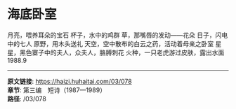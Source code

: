 # 海底卧室

月亮，喂养耳朵的宝石
杯子，水中的鸡群
草，那嘴唇的发动——花朵
日子，闪电中的七人
原野，用木头送礼
天空，空中散布的白云之药，活动着母亲之卧室
星星，黑色寨子中的夫人，众夫人，胳膊刺花
火种，一只老虎游过皮肤，露出水面
1988.9

---

**原文链接**: https://haizi.huhaitai.com/03/078  
**章节**: 第三编　短诗（1987—1989）  
**路径**: /03/078
